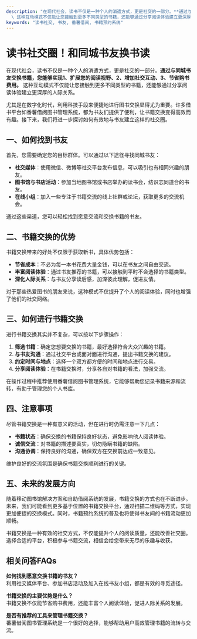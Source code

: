 ```yaml
---
description: "在现代社会，读书不仅是一种个人的消遣方式，更是社交的一部分。**通过与同城书友交换书籍，您能够实现1、扩展您的阅读视野、2、增加社交互动、3、节省购书费用。**\
  \ 这种互动模式不仅能让您接触到更多不同类型的书籍，还能够通过分享阅读体验建立更深厚的人际关系。"
keywords: "读书社交, 书友, 番薯借阅, 书籍预约系统"
---
```

# 读书社交圈！和同城书友换书读

在现代社会，读书不仅是一种个人的消遣方式，更是社交的一部分。**通过与同城书友交换书籍，您能够实现1、扩展您的阅读视野、2、增加社交互动、3、节省购书费用。** 这种互动模式不仅能让您接触到更多不同类型的书籍，还能够通过分享阅读体验建立更深厚的人际关系。

尤其是在数字化时代，利用科技手段来便捷地进行图书交换显得尤为重要。许多借书平台如番薯借阅图书管理系统，都为书友们提供了便利，让书籍交换变得高效而有趣。接下来，我们将进一步探讨如何有效地与书友建立这样的社交圈。

## **一、如何找到书友**

首先，您需要确定您的目标群体。可以通过以下途径寻找同城书友：

- **社交媒体**：使用微信、微博等社交平台发布信息，可以吸引也有相同兴趣的朋友。
- **图书馆与书店活动**：参加当地图书馆或书店举办的读书会，结识志同道合的书友。
- **在线小组**：加入一些专注于书籍交流的线上社群或论坛，获取更多的交流机会。

通过这些渠道，您可以轻松找到愿意交流和交换书籍的书友。

## **二、书籍交换的优势**

书籍交换带来的好处不仅限于获取新书，具体优势包括：

- **节省成本**：不必为每一本书花费大量金钱，可以在书友之间自由交流。
- **丰富阅读体验**：通过书友推荐的书籍，可以接触到平时不会选择的书籍类型。
- **深化人际关系**：与书友分享读后感，加深彼此理解，促进友情。

对于那些热爱图书的朋友来说，这种模式不仅提升了个人的阅读体验，同时也增强了他们的社交网络。

## **三、如何进行书籍交换**

进行书籍交换其实并不复杂，可以按以下步骤操作：

1. **筛选书籍**：确定您想要交换的书籍，最好选择符合大众兴趣的书籍。
2. **与书友沟通**：通过社交平台或面对面进行沟通，提出书籍交换的建议。
3. **约定时间与地点**：选择一个双方都方便的时间和地点进行交易。
4. **分享阅读体验**：在书籍交换时，分享各自对书籍的看法，加强交流。

在操作过程中推荐使用番薯借阅图书管理系统，它能够帮助您记录书籍来源和流转，有助于管理您的个人书库。

## **四、注意事项**

尽管书籍交换是一种有意义的活动，但在进行时仍需注意一下几点：

- **书籍状态**：确保交换的书籍保持良好状态，避免影响他人阅读体验。
- **诚信交流**：对书籍的描述要真实，切勿隐瞒书籍的缺陷。
- **沟通协调**：保持良好的沟通，确保双方在交换前达成一致意见。

维护良好的交流氛围是确保书籍交换顺利进行的关键。

## **五、未来的发展方向**

随着移动图书馆解决方案和自助借阅系统的发展，书籍交换的方式也在不断进步。未来，我们可能看到更多基于位置的书籍交换平台，通过扫描二维码等方式，实现更加便捷的交换模式。同时，书籍预约系统的普及也将使得书友间的书籍流动更加顺畅。

书籍交换是一种有效的社交方式，不仅能提升个人的阅读质量，还能改善社交圈。选择合适的平台，积极参与书籍交流，相信会给您带来无尽的乐趣与收获。

## 相关问答FAQs

**如何找到愿意交换书籍的书友？**  
利用社交媒体平台、参加书店活动及加入在线书友小组，都是有效的寻觅途径。

**书籍交换的主要优势是什么？**  
书籍交换不仅能节省购书费用，还能丰富个人阅读体验，促进人际关系的发展。

**是否有推荐的工具来管理书籍交换？**  
番薯借阅图书管理系统是一个很好的选择，能够帮助用户高效管理书籍的流转与交流。
